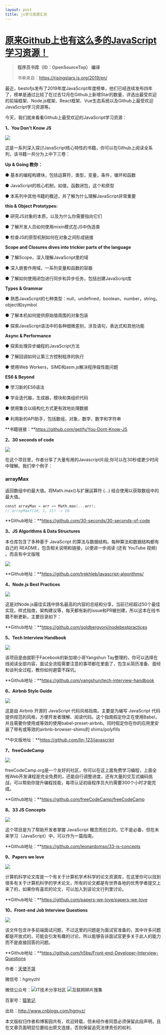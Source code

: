 ```yaml
---
layout: post
title: js学习资源汇总
---
```

# [原来Github上也有这么多的JavaScript学习资源！](https://www.cnblogs.com/hgmyz/p/12350764.html)

> ******程序员书库（ID：OpenSourceTop） 编译******
> 
> 书单来自：https://risingstars.js.org/2019/en/

最近，bestofjs发布了2019年度JavaScript年度榜单，他们已经连续发布四年了，榜单是通过比较了在过去12月在Github上新增Star的数量，评选出最受欢迎的前端框架、Node.js框架、React框架、Vue生态系统以及Github上最受欢迎JavaScript学习资源等。

今天，我们就来看看Github上最受欢迎的JavaScript学习资源：

**1、You Don't Know JS**

![](https://imgconvert.csdnimg.cn/aHR0cHM6Ly9tbWJpei5xcGljLmNuL21tYml6X2pwZy9JQ1FiM2lib2hOb29kRXlsUnFxdFpsQXNLTHViMXc4WGNVME9DMlpGWUR5Rk16aWFjVWMyczQ1SmliUElTNkRraFk3ZHpkbHpSdmNxekJ3NHpOd2lhcksxSkEvNjQw?x-oss-process=image/format,png)

这是一系列深入探讨JavaScript核心特性的书籍，你可以在Github上阅读全系列，该书籍一共分为上中下三卷：

**Up \& Going 教你：**

● 基本的编程构建块，包括运算符，类型，变量，条件，循环和函数

● JavaScript的核心机制，如值，函数闭包，这个和原型

● 本系列中其他书籍的概述，并了解为什么理解JavaScript非常重要

**this \& Object Prototypes:**

● 研究JS对象的本质，以及为什么你需要指向它们

● 了解开发人员如何使用mixin模式在JS中伪造类

● 检查JS的原型机制如何在对象之间形成链接

**Scope and Closures dives into trickier parts of the language**

● 了解Scope，深入理解JavaScript里的域

● 深入嵌套作用域，一系列变量和函数的容器

● 了解如何使用闭包进行同步和异步任务，包括创建JavaScript库

**Types \& Grammar**

● 熟悉JavaScript的七种类型：null，undefined，boolean，number，string，object和symbol

● 了解本机如何提供原始值周围的对象包装

● 探索JavaScript语法中的各种细微差别，涉及语句，表达式和其他功能

**Async \& Performance**

● 探索处理异步编程的JavaScript方法

● 了解回调如何让第三方控制程序的执行

● 使用Web Workers，SIMD和asm.js解决程序级性能问题

**ES6 \& Beyond**

● 学习新的ES6语法

● 学会迭代器，生成器，模块和类组织代码

● 使用集合以结构化方式更有效地处理数据

● 利用新的API助手，包括数组，对象，数学，数字和字符串

**书籍链接：**https://github.com/getify/You-Dont-Know-JS

**2、30 seconds of code**

![](https://imgconvert.csdnimg.cn/aHR0cHM6Ly9tbWJpei5xcGljLmNuL21tYml6X3BuZy9JQ1FiM2lib2hOb3BrNEFLSFNEZG15S2liMWd4NFIxaWM1VXJLOGFLbHZ0aWNpYmlhM2htUXRsRVYxWHhkR3d5NUV3Q09wVjQ5bW9yTzhhcHVYWENaQlNPQ3pvQS82NDA?x-oss-process=image/format,png)

在这个项目里，作者分享了大量有用的Javascript片段,你可以在30秒或更少时间中理解。我们举个例子：

### **arrayMax**

返回数组中的最大值。将Math.max\(\)与扩展运算符 \(...\) 结合使用以获取数组中的最大值。

```go
const arrayMax = arr => Math.max(...arr);
// arrayMax([10, 1, 5]) -> 10
```

**Github地址：**https://github.com/30-seconds/30-seconds-of-code

**3、JS Algorithms \& Data Structures**

本仓库包含了多种基于 JavaScript 的算法与数据结构。每种算法和数据结构都有自己的 README，包含相关说明和链接，以便进一步阅读 \(还有 YouTube 视频\) 。而且有中文版哦

![](https://imgconvert.csdnimg.cn/aHR0cHM6Ly9tbWJpei5xcGljLmNuL21tYml6X3BuZy9JQ1FiM2lib2hOb3BrNEFLSFNEZG15S2liMWd4NFIxaWM1VXJPNHRjYkh4Y1NGVG80Vnk1R3g4YkxRTjZBUWtldXdQMGpYeFZSUXFhM0VVWEZhRFBEanhqUS82NDA?x-oss-process=image/format,png)

**Github地址：**https://github.com/trekhleb/javascript-algorithms/

**4、Node.js Best Practices**

![](https://imgconvert.csdnimg.cn/aHR0cHM6Ly9tbWJpei5xcGljLmNuL21tYml6X2pwZy9JQ1FiM2lib2hOb29kRXlsUnFxdFpsQXNLTHViMXc4WGNGam5PVmtOSEtZNDAxaWFxRHFKZk9lMlBNRG5LamtjV0tLOG1pYUw1TlkwalA0UkthTnZCdWliYlEvNjQw?x-oss-process=image/format,png)

这是对Node.js最佳实践中排名最高的内容的总结和分享，当前已经超过50个最佳实现，样式指南，架构建议等，每天都有新的issue和PR被创建，所以这本在线书籍不断更新。主要目录如下：

**Github地址：**https://github.com/goldbergyoni/nodebestpractices

**5、Tech Interview Handbook**

![](https://imgconvert.csdnimg.cn/aHR0cHM6Ly9tbWJpei5xcGljLmNuL21tYml6X3BuZy9JQ1FiM2lib2hOb3BrNEFLSFNEZG15S2liMWd4NFIxaWM1VVZXbnRLTjJnSGowaWNLcTRpYW5qZjZocHFHem1NVUZ6ZGlhOWtvMzI3ejZsVjVLaGs3bjVlZDBKZy82NDA?x-oss-process=image/format,png)

该项目是由就职于Facebook的新加坡小哥Yangshun Tay整理的，你可以选择在线阅读全部内容，面试全流程需要注意的事项都在里面了，包含从简历准备、面经和谈判全过程，教你如何避雷不踩坑。

**Github地址：**https://github.com/yangshun/tech-interview-handbook

**6、Airbnb Style Guide**

![](https://imgconvert.csdnimg.cn/aHR0cHM6Ly9tbWJpei5xcGljLmNuL21tYml6X3BuZy9JQ1FiM2lib2hOb3BrNEFLSFNEZG15S2liMWd4NFIxaWM1VW5RbGlhcmF3RjFDdDNLWmlhVGlidnVnQWVjVUVOUDdjZjdFVWtyb1Y0NnNLSTZBZWdnaWM3Tlc4RUEvNjQw?x-oss-process=image/format,png)

这是由 Airbnb 开源的 JavaScript 代码风格指南。主要是为编写 JavaScript 代码提供规范的风格，方便开发者理解、阅读代码。这个指南假定你正在使用Babel， 并且需要你使用或等效的使用babel-preset-airbnb。同时假定你在你的应用里安装了带有或等效的airbnb-browser-shims的 shims/polyfills

**中文版地址：**https://github.com/lin-123/javascript

**7、freeCodeCamp**

![](https://imgconvert.csdnimg.cn/aHR0cHM6Ly9tbWJpei5xcGljLmNuL21tYml6X3BuZy9JQ1FiM2lib2hOb3BrNEFLSFNEZG15S2liMWd4NFIxaWM1VWsxVE5OZlZ3bGlhTXpndU1CUTB5bk81Z081VVJ3akhIRG5NOFNtOG51UHRQUkw4SHRqTHFEa2cvNjQw?x-oss-process=image/format,png)

freeCodeCamp.org是一个友好的社区，你可以在这上面免费学习编程，上面全栈Web开发课程是完全免费的，还能自行调整进度，还有大量的交互式编码挑战，可以帮助你提升编程技能，每项认证初级程序员大约需要300个小时才能完成。

**Github地址：**https://github.com/freeCodeCamp/freeCodeCamp

**8、33 JS Concepts**

![](https://imgconvert.csdnimg.cn/aHR0cHM6Ly9tbWJpei5xcGljLmNuL21tYml6X2pwZy9JQ1FiM2lib2hOb3BrNEFLSFNEZG15S2liMWd4NFIxaWM1VXJ0eVJvZVVoaWJhd0ZyOUI0NmlhUjV1QUNqT3d5TEJWSk8zUndiVGxscVJEV1FoUEVTOWhUdjFBLzY0MA?x-oss-process=image/format,png)

这个项目是为了帮助开发者掌握 JavaScript 概念而创立的。它不是必备，但在未来学习（JavaScript）中，可以作为一篇指南。

**Github地址：**https://github.com/leonardomso/33-js-concepts

**9、Papers we love**

![](https://imgconvert.csdnimg.cn/aHR0cHM6Ly9tbWJpei5xcGljLmNuL21tYml6X3BuZy9JQ1FiM2lib2hOb3BrNEFLSFNEZG15S2liMWd4NFIxaWM1VWZodWRpY1V0cVJZczdUeGFHY3JRaWFlZ2tjNTJQd1h5anVodk9tbGJCZ2YwaWFVTXR3Y3lObTY5US82NDA?x-oss-process=image/format,png)

计算机科学论文库是一个有关于计算机学术科学的论文资源库，在这里你可以找到很多有关于计算机科学的学术论文，所有的论文都是有世界各地的优秀学者提交上来了的，如果你有喜欢的论文，可以加入到该论文行列里讨论。

**Github地址：**https://github.com/papers-we-love/papers-we-love

**10、Front-end Job Interview Questions**

![](https://imgconvert.csdnimg.cn/aHR0cHM6Ly9tbWJpei5xcGljLmNuL21tYml6X3BuZy9JQ1FiM2lib2hOb29kRXlsUnFxdFpsQXNLTHViMXc4WGNwbEZMTG8yRmlhQVdHaFc0aWE3TnJpYnJrN3pNUGdtblZqaWJyWEN5MkN1QnQ1MkR3WHNYb3dTUkVRLzY0MA?x-oss-process=image/format,png)

该文件包含许多前端面试问题，不过这里的问题是为面试官准备的，其中许多问题都是开放式的，可能会引发有趣的讨论，所以能够告诉面试官更多关于此人的能力而不是直接回答的问题。

**Github地址：**https://github.com/h5bp/Front-end-Developer-Interview-Questions

作者：[天使不哭](http://www.cnblogs.com/hgmyz/)

微信号：hgmyzhl

微信公众号：![IT技术分享社区](https://images.cnblogs.com/cnblogs_com/hgmyz/963002/t_qrcode_for_gh_a27c0758eb03_430.jpg) ![互联网碎片搜集](https://images.cnblogs.com/cnblogs_com/hgmyz/963002/t_qrcode_for_gh_fa4adee78b78_344.jpg)

百家号：[猿笔记](https://baijiahao.baidu.com/u?app_id=1626256840383442&fr=bjharticle)

出处：<http://www.cnblogs.com/hgmyz/>

本文版权归作者和博客园共有，欢迎转载，但未经作者同意必须保留此段声明，且在文章页面明显位置给出原文连接，否则保留追究法律责任的权利.
